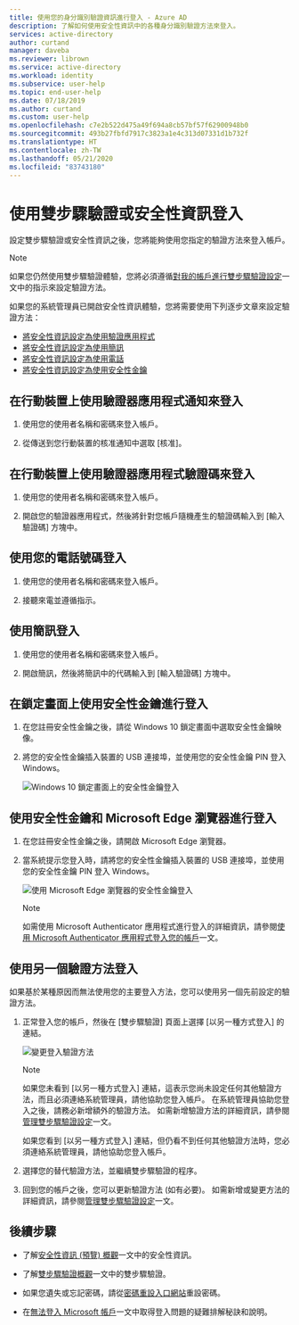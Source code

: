 ```yaml
---
title: 使用您的身分識別驗證資訊進行登入 - Azure AD
description: 了解如何使用安全性資訊中的各種身分識別驗證方法來登入。
services: active-directory
author: curtand
manager: daveba
ms.reviewer: librown
ms.service: active-directory
ms.workload: identity
ms.subservice: user-help
ms.topic: end-user-help
ms.date: 07/18/2019
ms.author: curtand
ms.custom: user-help
ms.openlocfilehash: c7e2b522d475a49f694a8cb57bf57f62900948b0
ms.sourcegitcommit: 493b27fbfd7917c3823a1e4c313d07331d1b732f
ms.translationtype: HT
ms.contentlocale: zh-TW
ms.lasthandoff: 05/21/2020
ms.locfileid: "83743180"
---
```

# <a name="sign-in-using-two-step-verification-or-security-info"></a>使用雙步驟驗證或安全性資訊登入

設定雙步驟驗證或安全性資訊之後，您將能夠使用您指定的驗證方法來登入帳戶。

> [!Note]
> 如果您仍然使用雙步驟驗證體驗，您將必須遵循[對我的帳戶進行雙步驟驗證設定](multi-factor-authentication-end-user-first-time.md)一文中的指示來設定驗證方法。
>
> 如果您的系統管理員已開啟安全性資訊體驗，您將需要使用下列逐步文章來設定驗證方法：<ul><li>[將安全性資訊設定為使用驗證應用程式](security-info-setup-auth-app.md)</li><li>[將安全性資訊設定為使用簡訊](security-info-setup-text-msg.md)</li><li>[將安全性資訊設定為使用電話](security-info-setup-phone-number.md)</li><li>[將安全性資訊設定為使用安全性金鑰](security-info-setup-security-key.md)</li></ul>

## <a name="sign-in-using-an-authenticator-app-notification-on-your-mobile-device"></a>在行動裝置上使用驗證器應用程式通知來登入

1. 使用您的使用者名稱和密碼來登入帳戶。

2. 從傳送到您行動裝置的核准通知中選取 [核准]。

## <a name="sign-in-using-an-authenticator-app-code-on-your-mobile-device"></a>在行動裝置上使用驗證器應用程式驗證碼來登入

1. 使用您的使用者名稱和密碼來登入帳戶。

2. 開啟您的驗證器應用程式，然後將針對您帳戶隨機產生的驗證碼輸入到 [輸入驗證碼] 方塊中。

## <a name="sign-in-using-your-phone-number"></a>使用您的電話號碼登入

1. 使用您的使用者名稱和密碼來登入帳戶。

2. 接聽來電並遵循指示。

## <a name="sign-in-using-a-text-message"></a>使用簡訊登入

1. 使用您的使用者名稱和密碼來登入帳戶。

2. 開啟簡訊，然後將簡訊中的代碼輸入到 [輸入驗證碼] 方塊中。

## <a name="sign-in-using-a-security-key-at-the-lock-screen"></a>在鎖定畫面上使用安全性金鑰進行登入

1. 在您註冊安全性金鑰之後，請從 Windows 10 鎖定畫面中選取安全性金鑰映像。

2. 將您的安全性金鑰插入裝置的 USB 連接埠，並使用您的安全性金鑰 PIN 登入 Windows。

    ![Windows 10 鎖定畫面上的安全性金鑰登入](./media/security-info/security-info-windows-10-lock-screen-security-key.png)

## <a name="sign-in-using-a-security-key-and-the-microsoft-edge-browser"></a>使用安全性金鑰和 Microsoft Edge 瀏覽器進行登入

1. 在您註冊安全性金鑰之後，請開啟 Microsoft Edge 瀏覽器。

2. 當系統提示您登入時，請將您的安全性金鑰插入裝置的 USB 連接埠，並使用您的安全性金鑰 PIN 登入 Windows。

    ![使用 Microsoft Edge 瀏覽器的安全性金鑰登入](./media/security-info/security-info-edge-security-key.png)

    >[!NOTE]
    >如需使用 Microsoft Authenticator 應用程式進行登入的詳細資訊，請參閱[使用 Microsoft Authenticator 應用程式登入您的帳戶](user-help-auth-app-sign-in.md)一文。

## <a name="sign-in-using-another-verification-method"></a>使用另一個驗證方法登入

如果基於某種原因而無法使用您的主要登入方法，您可以使用另一個先前設定的驗證方法。

1. 正常登入您的帳戶，然後在 [雙步驟驗證] 頁面上選擇 [以另一種方式登入] 的連結。

    ![變更登入驗證方法](media/security-info/two-factor-auth-signin-another-way.png)

    >[!Note]
    >如果您未看到 [以另一種方式登入] 連結，這表示您尚未設定任何其他驗證方法，而且必須連絡系統管理員，請他協助您登入帳戶。 在系統管理員協助您登入之後，請務必新增額外的驗證方法。 如需新增驗證方法的詳細資訊，請參閱[管理雙步驟驗證設定](multi-factor-authentication-end-user-manage-settings.md)一文。
    >
    >如果您看到 [以另一種方式登入] 連結，但仍看不到任何其他驗證方法時，您必須連絡系統管理員，請他協助您登入帳戶。

2. 選擇您的替代驗證方法，並繼續雙步驟驗證的程序。

3. 回到您的帳戶之後，您可以更新驗證方法 (如有必要)。 如需新增或變更方法的詳細資訊，請參閱[管理雙步驟驗證設定](multi-factor-authentication-end-user-manage-settings.md)一文。

## <a name="next-steps"></a>後續步驟

- 了解[安全性資訊 (預覽) 概觀](user-help-security-info-overview.md)一文中的安全性資訊。

- 了解[雙步驟驗證概觀](user-help-two-step-verification-overview.md)一文中的雙步驟驗證。

- 如果您遺失或忘記密碼，請從[密碼重設入口網站](https://passwordreset.microsoftonline.com/)重設密碼。

- 在[無法登入 Microsoft 帳戶](https://support.microsoft.com/help/12429/microsoft-account-sign-in-cant)一文中取得登入問題的疑難排解秘訣和說明。
